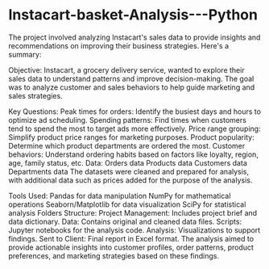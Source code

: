 # Instacart-basket-Analysis---Python
The project involved analyzing Instacart's sales data to provide insights and recommendations on improving their business strategies. Here's a summary:

Objective:
Instacart, a grocery delivery service, wanted to explore their sales data to understand patterns and improve decision-making. The goal was to analyze customer and sales behaviors to help guide marketing and sales strategies.

Key Questions:
Peak times for orders: Identify the busiest days and hours to optimize ad scheduling.
Spending patterns: Find times when customers tend to spend the most to target ads more effectively.
Price range grouping: Simplify product price ranges for marketing purposes.
Product popularity: Determine which product departments are ordered the most.
Customer behaviors: Understand ordering habits based on factors like loyalty, region, age, family status, etc.
Data:
Orders data
Products data
Customers data
Departments data
The datasets were cleaned and prepared for analysis, with additional data such as prices added for the purpose of the analysis.

Tools Used:
Pandas for data manipulation
NumPy for mathematical operations
Seaborn/Matplotlib for data visualization
SciPy for statistical analysis
Folders Structure:
Project Management: Includes project brief and data dictionary.
Data: Contains original and cleaned data files.
Scripts: Jupyter notebooks for the analysis code.
Analysis: Visualizations to support findings.
Sent to Client: Final report in Excel format.
The analysis aimed to provide actionable insights into customer profiles, order patterns, product preferences, and marketing strategies based on these findings.
